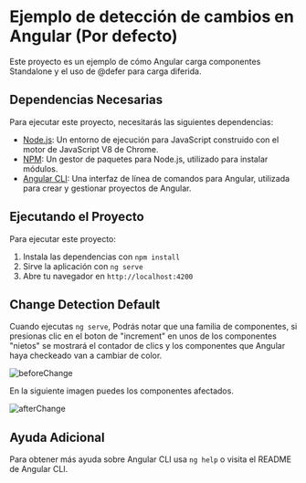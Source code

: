 # Ejemplo de detección de cambios en Angular (Por defecto)

Este proyecto es un ejemplo de cómo Angular carga componentes Standalone y el uso de @defer para carga diferida.

## Dependencias Necesarias

Para ejecutar este proyecto, necesitarás las siguientes dependencias:

- [Node.js](https://nodejs.org/es/): Un entorno de ejecución para JavaScript construido con el motor de JavaScript V8 de Chrome.
- [NPM](https://www.npmjs.com/): Un gestor de paquetes para Node.js, utilizado para instalar módulos.
- [Angular CLI](https://cli.angular.io/): Una interfaz de línea de comandos para Angular, utilizada para crear y gestionar proyectos de Angular.

## Ejecutando el Proyecto

Para ejecutar este proyecto:

1. Instala las dependencias con `npm install`
2. Sirve la aplicación con `ng serve`
3. Abre tu navegador en `http://localhost:4200`

## Change Detection Default

Cuando ejecutas `ng serve`, Podrás notar que una familia de componentes, si presionas clic en el boton de "increment" en unos de los componentes "nietos" se mostrará el contador de clics y los componentes que Angular haya checkeado van a cambiar de color.

![beforeChange](https://github.com/DeltaFrost25/angular_version_comparison/assets/63409989/fa325668-9400-4b8e-a8a6-8fe6db0717c4)

En la siguiente imagen puedes los componentes afectados.

![afterChange](https://github.com/DeltaFrost25/angular_version_comparison/assets/63409989/fbb1d4ed-0c04-48f5-9f3d-80e1c6139fd7)

## Ayuda Adicional

Para obtener más ayuda sobre Angular CLI usa `ng help` o visita el README de Angular CLI.
